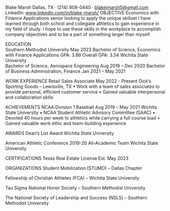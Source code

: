 Blake Marsh
Dallas, TX · (214) 808-0440 · blakejmarsh5@gmail.com
LinkedIn: www.linkedin.com/in/blake-marsh/
OBJECTIVE
  Economics with Finance Applications senior looking to apply the unique skillset I have learned through
  both school and collegiate athletics to gain experience in my field of study. I hope to use these skills in
  the workplace to accomplish company objectives and to be a part of something larger than myself.

EDUCATION  
  Southern Methodist University							         May 2023
  Bachelor of Science, Economics with Finance Applications			      	        GPA: 3.86
										        Overall GPA: 3.54
  Wichita State University								      
  Bachelor of Science, Aerospace Engineering					   Aug 2019 – Dec 2020
  Bachelor of Business Administration, Finance					    Jan 2021 – May 2021

WORK EXPERIENCE
  Retail Sales Associate								       May 2022 - Present
  Dick’s Sporting Goods – Lewisville, TX
•	Work with a team of sales associates to provide personal, efficient customer service
•	Gained valuable interpersonal and collaboration skills

ACHIEVEMENTS
  NCAA Division 1 Baseball							   Aug 2019 – May 2021
  Wichita State University
•	NCAA Student Athletic Advisory Committee (SAAC)
•	Devoted 40 hours per week to athletics while carrying a full course load
•	Gained valuable work ethic and team-building experience

AWARDS
  Dean’s List Award
  Wichita State University

  American Athletic Conference 2019-20 All-Academic Team
  Wichita State University

CERTIFICATIONS
  Texas Real Estate License								  Est. May 2023

ORGANIZATIONS
  Student Mobilization (STUMO) – Dallas Chapter

  Fellowship of Christian Athletes (FCA) – Wichita State University

  Tau Sigma National Honor Society – Southern Methodist University

  The National Society of Leadership and Success (NSLS) – Southern Methodist University
